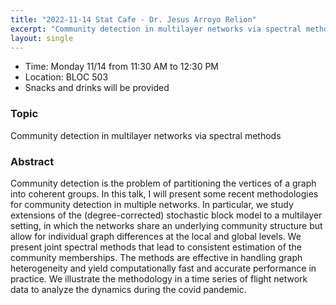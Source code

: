 ```yaml
---
title: "2022-11-14 Stat Cafe - Dr. Jesus Arroyo Relion"
excerpt: "Community detection in multilayer networks via spectral methods"
layout: single
---
```


- Time: Monday 11/14 from 11:30 AM to 12:30 PM
- Location: BLOC 503
- Snacks and drinks will be provided

### Topic

Community detection in multilayer networks via spectral methods

### Abstract

Community detection is the problem of partitioning the vertices of a graph into coherent groups. In this talk, I will present some recent methodologies for community detection in multiple networks. In particular, we study extensions of the (degree-corrected) stochastic block model to a multilayer setting, in which the networks share an underlying community structure but allow for individual graph differences at the local and global levels. We present joint spectral methods that lead to consistent estimation of the community memberships. The methods are effective in handling graph heterogeneity and yield computationally fast and accurate performance in practice. We illustrate the methodology in a time series of flight network data to analyze the dynamics during the covid pandemic.
